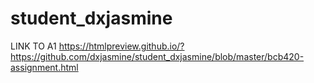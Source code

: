 # student_dxjasmine
LINK TO A1
https://htmlpreview.github.io/?https://github.com/dxjasmine/student_dxjasmine/blob/master/bcb420-assignment.html
